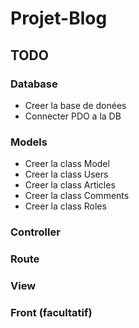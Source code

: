 # Projet-Blog

## TODO

### Database
- Creer la base de donées
- Connecter PDO a la DB

### Models
- Creer la class Model
- Creer la class Users
- Creer la class Articles
- Creer la class Comments
- Creer la class Roles

### Controller

### Route

### View

### Front (facultatif)
